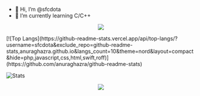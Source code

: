 - 👋 Hi, I’m @sfcdota
- 🌱 I’m currently learning C/C++



<p align="center">
  <a href="https://profile.intra.42.fr/users/cbach">
    <img src="https://github-readme-stats.vercel.app/api/top-langs/?username=sfcdota&exclude_repo=github-readme-stats,anuraghazra.github.io&langs_count=10&theme=nord&layout=compact&hide=php,javascript,css,html,swift,roff"/>
  </a>
</p>
[![Top Langs](https://github-readme-stats.vercel.app/api/top-langs/?username=sfcdota&exclude_repo=github-readme-stats,anuraghazra.github.io&langs_count=10&theme=nord&layout=compact&hide=php,javascript,css,html,swift,roff)](https://github.com/anuraghazra/github-readme-stats)

![Stats](https://github-readme-stats.vercel.app/api?username=sfcdota&count_private=true&show_icons=true&theme=nord)

<p align="center">
  <a href="https://profile.intra.42.fr/users/cbach">
    <img src="https://badge42.herokuapp.com/api/stats/cbach?darkmode=true"/>
  </a>
</p>
